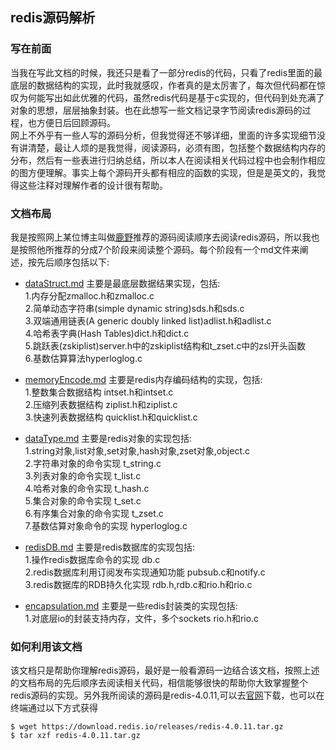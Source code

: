 ## redis源码解析      
### 写在前面     
当我在写此文档的时候，我还只是看了一部分redis的代码，只看了redis里面的最底层的数据结构的实现，此时我就感叹，作者真的是太厉害了，每次但代码都在惊叹为何能写出如此优雅的代码，虽然redis代码是基于c实现的，但代码到处充满了对象的思想，层层抽象封装。也在此想写一些文档记录字节阅读redis源码的过程，也方便日后回顾源码。       
网上不外乎有一些人写的源码分析，但我觉得还不够详细，里面的许多实现细节没有讲清楚，最让人烦的是我觉得，阅读源码，必须有图，包括整个数据结构内存的分布，然后有一些表进行归纳总结，所以本人在阅读相关代码过程中也会制作相应的图方便理解。事实上每个源码开头都有相应的函数的实现，但是是英文的，我觉得这些注释对理解作者的设计很有帮助。      
### 文档布局         
我是按照网上某位博主叫做[鹿野](https://www.cnblogs.com/breka/articles/9914787.html)推荐的源码阅读顺序去阅读redis源码，所以我也是按照他所推荐的分成7个阶段来阅读整个源码。每个阶段有一个md文件来阐述，按先后顺序包括以下:           

- [dataStruct.md](./dataStruct.md) 主要是最底层数据结果实现，包括:     
  1.内存分配zmalloc.h和zmalloc.c  
  2.简单动态字符串(simple dynamic string)sds.h和sds.c   
  3.双端通用链表(A generic doubly linked list)adlist.h和adlist.c     
  4.哈希表字典(Hash Tables)dict.h和dict.c    
  5.跳跃表(zskiplist)server.h中的zskiplist结构和t_zset.c中的zsl开头函数    
  6.基数估算算法hyperloglog.c 

- [memoryEncode.md](./memoryEncode.md) 主要是redis内存编码结构的实现，包括:     
  1.整数集合数据结构 intset.h和intset.c    
  2.压缩列表数据结构 ziplist.h和ziplist.c    
  3.快速列表数据结构 quicklist.h和quicklist.c      
  
- [dataType.md](./dataType.md) 主要是redis对象的实现包括:    
  1.string对象,list对象,set对象,hash对象,zset对象,object.c    
  2.字符串对象的命令实现 t_string.c  
  3.列表对象的命令实现 t_list.c    
  4.哈希对象的命令实现 t_hash.c   
  5.集合对象的命令实现 t_set.c  
  6.有序集合对象的命令实现 t_zset.c   
  7.基数估算对象命令的实现 hyperloglog.c   

- [redisDB.md](./redisDB.md) 主要是redis数据库的实现包括:     
  1.操作redis数据库命令的实现 db.c     
  2.redis数据库利用订阅发布实现通知功能 pubsub.c和notify.c  
  3.redis数据库的RDB持久化实现   rdb.h,rdb.c和rio.h和rio.c     
  

- [encapsulation.md](./encapsulation.md) 主要是一些redis封装类的实现包括:  
  1.对底层io的封装支持内存，文件，多个sockets  rio.h和rio.c    
  
  
   

      
  

### 如何利用该文档     
该文档只是帮助你理解redis源码，最好是一般看源码一边结合该文档，按照上述的文档布局的先后顺序去阅读相关代码，相信能够很快的帮助你大致掌握整个redis源码的实现。另外我所阅读的源码是redis-4.0.11,可以去[官网](https://redis.io/download)下载，也可以在终端通过以下方式获得           
```
$ wget https://download.redis.io/releases/redis-4.0.11.tar.gz
$ tar xzf redis-4.0.11.tar.gz  
```    
